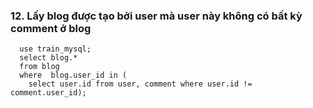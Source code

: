 ### 12. Lấy blog được tạo bởi user mà user này không có bất kỳ comment ở blog
```mysql
  use train_mysql;
  select blog.*
  from blog
  where  blog.user_id in (
    select user.id from user, comment where user.id != comment.user_id);
```
